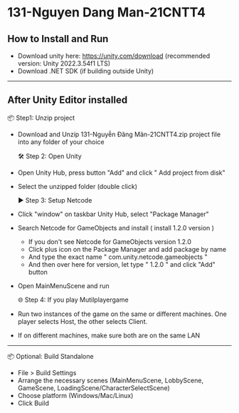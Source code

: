 # 131-Nguyen Dang Man-21CNTT4

## How to Install and Run

- Download unity here: https://unity.com/download (recommended version: Unity 2022.3.54f1 LTS)
- Download .NET SDK (if building outside Unity)

---

## After Unity Editor installed

📦 Step1: Unzip project

- Download and Unzip 131-Nguyễn Đăng Mãn-21CNTT4.zip project file into any folder of your choice

  🛠️ Step 2: Open Unity

- Open Unity Hub, press button "Add" and click " Add project from disk"
- Select the unzipped folder (double click)

  ▶️ Step 3: Setup Netcode

- Click "window" on taskbar Unity Hub, select "Package Manager"
- Search Netcode for GameObjects and install ( install 1.2.0 version )
  - If you don't see Netcode for GameObjects version 1.2.0
  - Click plus icon on the Package Manager and add package by name
  - And type the exact name " com.unity.netcode.gameobjects "
  - And then over here for version, let type " 1.2.0 " and click "Add" button
- Open MainMenuScene and run

  🌐 Step 4: If you play Mutilplayergame

- Run two instances of the game on the same or different machines. One player selects Host, the other selects Client.
- If on different machines, make sure both are on the same LAN

---

📦 Optional: Build Standalone

- File > Build Settings
- Arrange the necessary scenes (MainMenuScene, LobbyScene, GameScene, LoadingScene/CharacterSelectScene)
- Choose platform (Windows/Mac/Linux)
- Click Build
